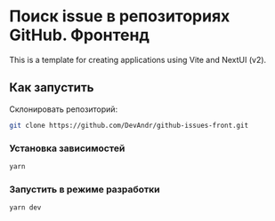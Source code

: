 # Поиск issue в репозиториях GitHub. Фронтенд

This is a template for creating applications using Vite and NextUI (v2).

## Как запустить

Склонировать репозиторий:

```bash
git clone https://github.com/DevAndr/github-issues-front.git
```

### Установка зависимостей

```bash
yarn
```

### Запустить в режиме разработки

```bash
yarn dev
```